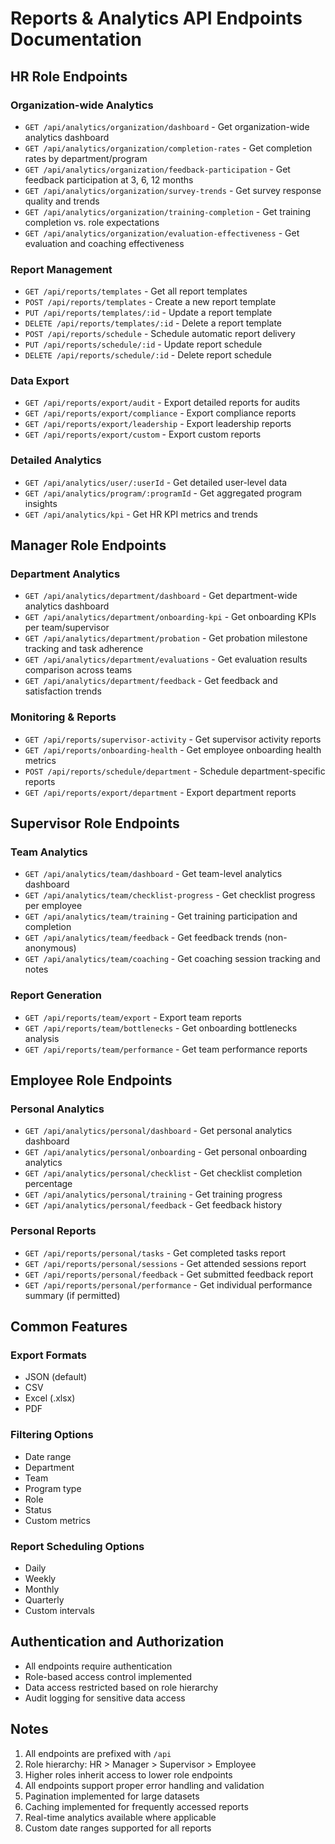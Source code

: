# Reports & Analytics API Endpoints Documentation

## HR Role Endpoints

### Organization-wide Analytics
- `GET /api/analytics/organization/dashboard` - Get organization-wide analytics dashboard
- `GET /api/analytics/organization/completion-rates` - Get completion rates by department/program
- `GET /api/analytics/organization/feedback-participation` - Get feedback participation at 3, 6, 12 months
- `GET /api/analytics/organization/survey-trends` - Get survey response quality and trends
- `GET /api/analytics/organization/training-completion` - Get training completion vs. role expectations
- `GET /api/analytics/organization/evaluation-effectiveness` - Get evaluation and coaching effectiveness

### Report Management
- `GET /api/reports/templates` - Get all report templates
- `POST /api/reports/templates` - Create a new report template
- `PUT /api/reports/templates/:id` - Update a report template
- `DELETE /api/reports/templates/:id` - Delete a report template
- `POST /api/reports/schedule` - Schedule automatic report delivery
- `PUT /api/reports/schedule/:id` - Update report schedule
- `DELETE /api/reports/schedule/:id` - Delete report schedule

### Data Export
- `GET /api/reports/export/audit` - Export detailed reports for audits
- `GET /api/reports/export/compliance` - Export compliance reports
- `GET /api/reports/export/leadership` - Export leadership reports
- `GET /api/reports/export/custom` - Export custom reports

### Detailed Analytics
- `GET /api/analytics/user/:userId` - Get detailed user-level data
- `GET /api/analytics/program/:programId` - Get aggregated program insights
- `GET /api/analytics/kpi` - Get HR KPI metrics and trends

## Manager Role Endpoints

### Department Analytics
- `GET /api/analytics/department/dashboard` - Get department-wide analytics dashboard
- `GET /api/analytics/department/onboarding-kpi` - Get onboarding KPIs per team/supervisor
- `GET /api/analytics/department/probation` - Get probation milestone tracking and task adherence
- `GET /api/analytics/department/evaluations` - Get evaluation results comparison across teams
- `GET /api/analytics/department/feedback` - Get feedback and satisfaction trends

### Monitoring & Reports
- `GET /api/reports/supervisor-activity` - Get supervisor activity reports
- `GET /api/reports/onboarding-health` - Get employee onboarding health metrics
- `POST /api/reports/schedule/department` - Schedule department-specific reports
- `GET /api/reports/export/department` - Export department reports

## Supervisor Role Endpoints

### Team Analytics
- `GET /api/analytics/team/dashboard` - Get team-level analytics dashboard
- `GET /api/analytics/team/checklist-progress` - Get checklist progress per employee
- `GET /api/analytics/team/training` - Get training participation and completion
- `GET /api/analytics/team/feedback` - Get feedback trends (non-anonymous)
- `GET /api/analytics/team/coaching` - Get coaching session tracking and notes

### Report Generation
- `GET /api/reports/team/export` - Export team reports
- `GET /api/reports/team/bottlenecks` - Get onboarding bottlenecks analysis
- `GET /api/reports/team/performance` - Get team performance reports

## Employee Role Endpoints

### Personal Analytics
- `GET /api/analytics/personal/dashboard` - Get personal analytics dashboard
- `GET /api/analytics/personal/onboarding` - Get personal onboarding analytics
- `GET /api/analytics/personal/checklist` - Get checklist completion percentage
- `GET /api/analytics/personal/training` - Get training progress
- `GET /api/analytics/personal/feedback` - Get feedback history

### Personal Reports
- `GET /api/reports/personal/tasks` - Get completed tasks report
- `GET /api/reports/personal/sessions` - Get attended sessions report
- `GET /api/reports/personal/feedback` - Get submitted feedback report
- `GET /api/reports/personal/performance` - Get individual performance summary (if permitted)

## Common Features

### Export Formats
- JSON (default)
- CSV
- Excel (.xlsx)
- PDF

### Filtering Options
- Date range
- Department
- Team
- Program type
- Role
- Status
- Custom metrics

### Report Scheduling Options
- Daily
- Weekly
- Monthly
- Quarterly
- Custom intervals

## Authentication and Authorization
- All endpoints require authentication
- Role-based access control implemented
- Data access restricted based on role hierarchy
- Audit logging for sensitive data access

## Notes
1. All endpoints are prefixed with `/api`
2. Role hierarchy: HR > Manager > Supervisor > Employee
3. Higher roles inherit access to lower role endpoints
4. All endpoints support proper error handling and validation
5. Pagination implemented for large datasets
6. Caching implemented for frequently accessed reports
7. Real-time analytics available where applicable
8. Custom date ranges supported for all reports 